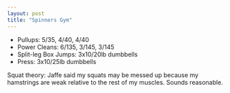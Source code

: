 ```yaml
---
layout: post
title: "Spinners Gym"
---
```


- Pullups: 5/35, 4/40, 4/40
- Power Cleans: 6/135, 3/145, 3/145
- Split-leg Box Jumps: 3x10/20lb dumbbells
- Press: 3x10/25lb dumbbells

Squat theory: Jaffe said my squats may be messed up because my hamstrings are weak relative to the rest of my muscles. Sounds reasonable.
